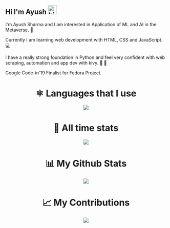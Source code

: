 ## Hi I'm Ayush <img src="https://user-images.githubusercontent.com/1303154/88677602-1635ba80-d120-11ea-84d8-d263ba5fc3c0.gif" width="28px" alt="hi">

I'm Ayush Sharma and I am interested in Application of ML and AI in the Metaverse. 🔮

Currently I am learning web development with HTML, CSS and JavaScript. 💻

I have a really strong foundation in Python and feel very confident with web scraping, automation and app dev with kivy. 🐍 💬 

Google Code-in'19 Finalist for Fedora Project.

<h1 align="center">
&#x269B Languages that I use
</h1>

<p align="center">
  <img src="https://github-readme-stats.vercel.app/api/top-langs/?username=Ayush19-01&theme=tokyonight&_border=true"/>
</p>

<h1 align="center">
&#x1F680 All time stats
</h1>

<p align="center">
  <img src="https://github-readme-streak-stats.herokuapp.com?user=Ayush19-01&theme=tokyonight&_border=true"/>
</p>


<h1 align="center">
 &#128202 My Github Stats
</h1>

<p align="center">
  <img src="https://github-readme-stats.vercel.app/api?username=Ayush19-01&count_private=false&theme=tokyonight&,prs"/>
</p>

<h1 align="center">
&#x1f4c8 My Contributions
</h1>

<p align="center">
  <img src="https://activity-graph.herokuapp.com/graph?username=Ayush19-01&area_color=5bcdec&point=ff897a&color=5bcdec&line=5bcdec&bg_color=0d1117&hide_border=true"/>
</p>




